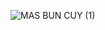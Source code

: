 
![MAS BUN CUY (1)](https://user-images.githubusercontent.com/58914195/180488944-1c2d7b90-f739-4952-808e-7a0771d2c8f3.svg)
